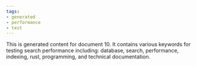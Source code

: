 ```yaml
---
tags:
- generated
- performance
- test
---
```

This is generated content for document 10. It contains various keywords for testing search performance including: database, search, performance, indexing, rust, programming, and technical documentation.